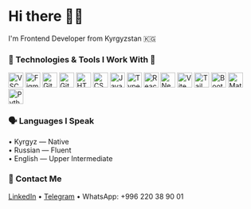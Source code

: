 <h1>Hi there 🙋‍♀️</h1>
<p>I'm Frontend Developer from Kyrgyzstan 🇰🇬</p>

<h3>🔧 Technologies & Tools I Work With 🔧</h3>

<p>
  <!-- IDE -->
  <img src="https://cdn.jsdelivr.net/gh/devicons/devicon/icons/vscode/vscode-original.svg" alt="VSCode" width="30" height="30"/>

  <!-- Design -->
  <img src="https://cdn.jsdelivr.net/gh/devicons/devicon/icons/figma/figma-original.svg" alt="Figma" width="30" height="30"/>

  <!-- Version Control -->
  <img src="https://cdn.jsdelivr.net/gh/devicons/devicon/icons/git/git-original.svg" alt="Git" width="30" height="30"/>
  <img src="https://cdn.jsdelivr.net/gh/devicons/devicon/icons/github/github-original.svg" alt="GitHub" width="30" height="30"/>

  <!-- Web Technologies -->
  <img src="https://cdn.jsdelivr.net/gh/devicons/devicon/icons/html5/html5-original.svg" alt="HTML5" width="30" height="30"/>
  <img src="https://cdn.jsdelivr.net/gh/devicons/devicon/icons/css3/css3-original.svg" alt="CSS3" width="30" height="30"/>
  <img src="https://cdn.jsdelivr.net/gh/devicons/devicon/icons/javascript/javascript-original.svg" alt="JavaScript" width="30" height="30"/>
  <img src="https://cdn.jsdelivr.net/gh/devicons/devicon/icons/typescript/typescript-original.svg" alt="TypeScript" width="30" height="30"/>

  <!-- Frameworks & Libraries -->
  <img src="https://cdn.jsdelivr.net/gh/devicons/devicon/icons/react/react-original.svg" alt="React" width="30" height="30"/>
  <img src="https://cdn.jsdelivr.net/gh/devicons/devicon/icons/nextjs/nextjs-original.svg" alt="Next.js" width="30" height="30"/>
  <img src="https://cdn.jsdelivr.net/gh/devicons/devicon/icons/vite/vite-original.svg" alt="Vite" width="30" height="30"/>
 <img src="https://cdn.jsdelivr.net/gh/devicons/devicon/icons/tailwindcss/tailwindcss-original.svg" alt="Tailwind CSS" width="30" height="30"/>
  <img src="https://cdn.jsdelivr.net/gh/devicons/devicon/icons/bootstrap/bootstrap-original.svg" alt="Bootstrap" width="30" height="30"/>
  <img src="https://cdn.jsdelivr.net/gh/devicons/devicon/icons/materialui/materialui-original.svg" alt="Material UI" width="30" height="30"/>

  <!-- Programming Language -->
  <img src="https://cdn.jsdelivr.net/gh/devicons/devicon/icons/python/python-original.svg" alt="Python" width="30" height="30"/>
</p>

<h3>🗣️ Languages I Speak</h3>

<p>
  • Kyrgyz — Native <br/>
  • Russian — Fluent <br/>
  • English — Upper Intermediate
</p>

<h3>📱 Contact Me</h3>

<p>
  <a href="https://www.linkedin.com/in/adina-kursanbek-kyzy-97402632a/">LinkedIn</a> • 
  <a href="https://t.me/k_ad1na">Telegram</a> • 
  WhatsApp: +996 220 38 90 01
</p>

